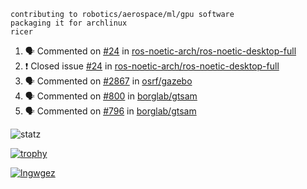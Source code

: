 ```
contributing to robotics/aerospace/ml/gpu software
packaging it for archlinux
ricer
```

<!--START_SECTION:activity-->
1. 🗣 Commented on [#24](https://github.com/ros-noetic-arch/ros-noetic-desktop-full/issues/24) in [ros-noetic-arch/ros-noetic-desktop-full](https://github.com/ros-noetic-arch/ros-noetic-desktop-full)
2. ❗️ Closed issue [#24](https://github.com/ros-noetic-arch/ros-noetic-desktop-full/issues/24) in [ros-noetic-arch/ros-noetic-desktop-full](https://github.com/ros-noetic-arch/ros-noetic-desktop-full)
3. 🗣 Commented on [#2867](https://github.com/osrf/gazebo/issues/2867) in [osrf/gazebo](https://github.com/osrf/gazebo)
4. 🗣 Commented on [#800](https://github.com/borglab/gtsam/issues/800) in [borglab/gtsam](https://github.com/borglab/gtsam)
5. 🗣 Commented on [#796](https://github.com/borglab/gtsam/issues/796) in [borglab/gtsam](https://github.com/borglab/gtsam)
<!--END_SECTION:activity-->


![statz](https://github-readme-stats.vercel.app/api?username=acxz&include_all_commits=true&show_icons=true)

[![trophy](https://github-profile-trophy.vercel.app/?username=acxz)](https://github.com/ryo-ma/github-profile-trophy)

[![lngwgez](https://github-readme-stats.vercel.app/api/top-langs/?username=acxz&layout=compact)](https://github.com/acxz/github-readme-stats)


<!--
**acxz/acxz** is a ✨ _special_ ✨ repository because its `README.md` (this file) appears on your GitHub profile.

Here are some ideas to get you started:

- 🔭 I’m currently working on ...
- 🌱 I’m currently learning ...
- 👯 I’m looking to collaborate on ...
- 🤔 I’m looking for help with ...
- 💬 Ask me about ...
- 📫 How to reach me: ...
- 😄 Pronouns: ...
- ⚡ Fun fact: ...
-->
